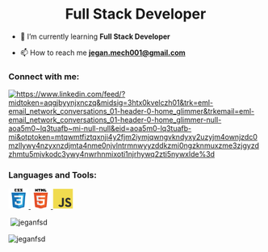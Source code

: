 <h1 align="center"Hi! I'm jegan<img src="https://encrypted-tbn0.gstatic.com/images?q=tbn:ANd9GcSsjv8k9FpJH5AvquxbVyd06B5UludsXYeHuTLTGllucw&s" height="400px, width400px>well come all<h1/>

<h3 align="center">Full Stack Developer</h3>

- 🌱 I’m currently learning **Full Stack Developer**

- 📫 How to reach me **jegan.mech001@gmail.com**

<h3 align="left">Connect with me:</h3>
<p align="left">
<a href="https://linkedin.com/in/https://www.linkedin.com/feed/?midtoken=aqgjbyynjxnczq&midsig=3htx0kvelczh01&trk=eml-email_network_conversations_01-header-0-home_glimmer&trkemail=eml-email_network_conversations_01-header-0-home_glimmer-null-aoa5m0~lq3tuafb~mi-null-null&eid=aoa5m0-lq3tuafb-mi&otptoken=mtqwmtfiztqxnji4y2fjm2iymjqwngvkndyxy2uzyjm4ownjzdc0mzllywy4nzyxnzdjmta4nme0njvlntrmnwyyzddkzmi0ngzknmuxzme3zjgyzdzhmtu5mjvkodc3ywy4nwrhnmixoti1njrhywq2zti5nywxlde%3d" target="blank"><img align="center" src="https://raw.githubusercontent.com/rahuldkjain/github-profile-readme-generator/master/src/images/icons/Social/linked-in-alt.svg" alt="https://www.linkedin.com/feed/?midtoken=aqgjbyynjxnczq&midsig=3htx0kvelczh01&trk=eml-email_network_conversations_01-header-0-home_glimmer&trkemail=eml-email_network_conversations_01-header-0-home_glimmer-null-aoa5m0~lq3tuafb~mi-null-null&eid=aoa5m0-lq3tuafb-mi&otptoken=mtqwmtfiztqxnji4y2fjm2iymjqwngvkndyxy2uzyjm4ownjzdc0mzllywy4nzyxnzdjmta4nme0njvlntrmnwyyzddkzmi0ngzknmuxzme3zjgyzdzhmtu5mjvkodc3ywy4nwrhnmixoti1njrhywq2zti5nywxlde%3d" height="30" width="40" /></a>
</p>

<h3 align="left">Languages and Tools:</h3>
<p align="left"> <a href="https://www.w3schools.com/css/" target="_blank" rel="noreferrer"> <img src="https://raw.githubusercontent.com/devicons/devicon/master/icons/css3/css3-original-wordmark.svg" alt="css3" width="40" height="40"/> </a> <a href="https://www.w3.org/html/" target="_blank" rel="noreferrer"> <img src="https://raw.githubusercontent.com/devicons/devicon/master/icons/html5/html5-original-wordmark.svg" alt="html5" width="40" height="40"/> </a> <a href="https://developer.mozilla.org/en-US/docs/Web/JavaScript" target="_blank" rel="noreferrer"> <img src="https://raw.githubusercontent.com/devicons/devicon/master/icons/javascript/javascript-original.svg" alt="javascript" width="40" height="40"/> </a> </p>

<p>&nbsp;<img align="center" src="https://github-readme-stats.vercel.app/api?username=jeganfsd&show_icons=true&locale=en" alt="jeganfsd" /></p>

<p><img align="center" src="https://github-readme-streak-stats.herokuapp.com/?user=jeganfsd&" alt="jeganfsd" /></p>
